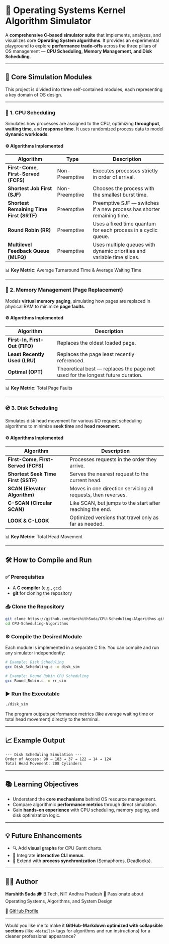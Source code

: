 

# 🧩 Operating Systems Kernel Algorithm Simulator


A **comprehensive C-based simulator suite** that implements, analyzes, and visualizes core **Operating System algorithms**.
It provides an experimental playground to explore **performance trade-offs** across the three pillars of OS management — **CPU Scheduling, Memory Management, and Disk Scheduling**.

---

## 🚀 Core Simulation Modules

This project is divided into three self-contained modules, each representing a key domain of OS design.

---

### 🧠 1. CPU Scheduling

Simulates how processes are assigned to the CPU, optimizing **throughput**, **waiting time**, and **response time**.
It uses randomized process data to model **dynamic workloads**.

#### ⚙️ Algorithms Implemented

| Algorithm                                | Type           | Description                                                            |
| ---------------------------------------- | -------------- | ---------------------------------------------------------------------- |
| **First-Come, First-Served (FCFS)**      | Non-Preemptive | Executes processes strictly in order of arrival.                       |
| **Shortest Job First (SJF)**             | Non-Preemptive | Chooses the process with the smallest burst time.                      |
| **Shortest Remaining Time First (SRTF)** | Preemptive     | Preemptive SJF — switches if a new process has shorter remaining time. |
| **Round Robin (RR)**                     | Preemptive     | Uses a fixed time quantum for each process in a cyclic queue.          |
| **Multilevel Feedback Queue (MLFQ)**     | Preemptive     | Uses multiple queues with dynamic priorities and variable time slices. |

📊 **Key Metric:** Average Turnaround Time & Average Waiting Time

---

### 💾 2. Memory Management (Page Replacement)

Models **virtual memory paging**, simulating how pages are replaced in physical RAM to minimize **page faults**.

#### ⚙️ Algorithms Implemented

| Algorithm                      | Description                                                                    |
| ------------------------------ | ------------------------------------------------------------------------------ |
| **First-In, First-Out (FIFO)** | Replaces the oldest loaded page.                                               |
| **Least Recently Used (LRU)**  | Replaces the page least recently referenced.                                   |
| **Optimal (OPT)**              | Theoretical best — replaces the page not used for the longest future duration. |

📊 **Key Metric:** Total Page Faults

---

### 💿 3. Disk Scheduling

Simulates disk head movement for various I/O request scheduling algorithms to minimize **seek time** and **head movement**.

#### ⚙️ Algorithms Implemented

| Algorithm                           | Description                                                   |
| ----------------------------------- | ------------------------------------------------------------- |
| **First-Come, First-Served (FCFS)** | Processes requests in the order they arrive.                  |
| **Shortest Seek Time First (SSTF)** | Serves the nearest request to the current head.               |
| **SCAN (Elevator Algorithm)**       | Moves in one direction servicing all requests, then reverses. |
| **C-SCAN (Circular SCAN)**          | Like SCAN, but jumps to the start after reaching the end.     |
| **LOOK & C-LOOK**                   | Optimized versions that travel only as far as needed.         |

📊 **Key Metric:** Total Head Movement

---

## 🛠️ How to Compile and Run

### ✅ Prerequisites

* A **C compiler** (e.g., `gcc`)
* **git** for cloning the repository

### 📥 Clone the Repository

```bash
git clone https://github.com/HarshithSuda/CPU-Scheduling-Algorithms.git
cd CPU-Scheduling-Algorithms
```

### ⚙️ Compile the Desired Module

Each module is implemented in a separate C file.
You can compile and run any simulator independently:

```bash
# Example: Disk Scheduling
gcc Disk_Scheduling.c -o disk_sim

# Example: Round Robin CPU Scheduling
gcc Round_Robin.c -o rr_sim
```

### ▶️ Run the Executable

```bash
./disk_sim
```

The program outputs performance metrics (like average waiting time or total head movement) directly to the terminal.

---

## 📈 Example Output

```
--- Disk Scheduling Simulation ---
Order of Access: 98 → 183 → 37 → 122 → 14 → 124
Total Head Movement: 208 Cylinders
```

---

## 📚 Learning Objectives

* Understand the **core mechanisms** behind OS resource management.
* Compare algorithmic **performance metrics** through direct simulation.
* Gain **hands-on experience** with CPU scheduling, memory paging, and disk optimization logic.

---

## 💡 Future Enhancements

* 🔍 Add **visual graphs** for CPU Gantt charts.
* 🧩 Integrate **interactive CLI menus**.
* 🧠 Extend with **process synchronization** (Semaphores, Deadlocks).

---

## 👨‍💻 Author

**Harshith Suda**
🎓 B.Tech, NIT Andhra Pradesh
💼 Passionate about Operating Systems, Algorithms, and System Design

🔗 [GitHub Profile](https://github.com/HarshithSuda)

---

Would you like me to make it **GitHub-Markdown optimized with collapsible sections** (like `<details>` tags for algorithms and run instructions) for a cleaner professional appearance?
